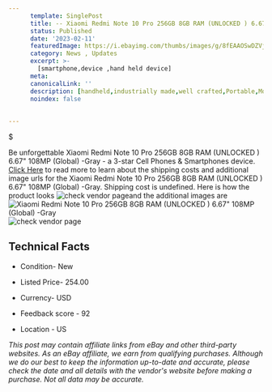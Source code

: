 ```yaml
---
      template: SinglePost
      title: -- Xiaomi Redmi Note 10 Pro 256GB 8GB RAM (UNLOCKED ) 6.67" 108MP (Global) -Gray
      status: Published
      date: '2023-02-11'
      featuredImage: https://i.ebayimg.com/thumbs/images/g/8fEAAOSwDZVj2ZSm/s-l225.jpg
      category: News , Updates
      excerpt: >-
        [smartphone,device ,hand held device]
      meta:
      canonicalLink: ''
      description: [handheld,industrially made,well crafted,Portable,Mobile,Compact,Convenient,Lightweight,Maneuverable,Man-portable,Miniature,Carriable,Hand-held,Light,Holdable,Transportable,Mobile device,Pocket-sized,On-the-go,Wireless,Cordless,Compact size,Convenient size, smartphone,device ,hand held device]
      noindex: false
      
        
---
```

$

Be unforgettable Xiaomi Redmi Note 10 Pro 256GB 8GB RAM (UNLOCKED ) 6.67" 108MP (Global) -Gray - a 3-star Cell Phones & Smartphones device. [Click Here](https://www.ebay.com/itm/374489634942?hash=item573152587e%3Ag%3A8fEAAOSwDZVj2ZSm&mkevt=1&mkcid=1&mkrid=711-53200-19255-0&campid=%253CePNCampaignId%253E&customid=%253CreferenceId%253E&toolid=10049) to read more to learn about the shipping costs and additional image urls for the Xiaomi Redmi Note 10 Pro 256GB 8GB RAM (UNLOCKED ) 6.67" 108MP (Global) -Gray. Shipping cost is undefined. Here is how the product looks ![check vendor page](https://i.ebayimg.com/thumbs/images/g/8fEAAOSwDZVj2ZSm/s-l225.jpg)and the additional images are![Xiaomi Redmi Note 10 Pro 256GB 8GB RAM (UNLOCKED ) 6.67" 108MP (Global) -Gray](https://i.ebayimg.com/images/g/8fEAAOSwDZVj2ZSm/s-l1600.jpg)![check vendor page](https://origin-galleryplus.ebayimg.com/ws/web/374489634942_2_0_1/225x225.jpg,https://origin-galleryplus.ebayimg.com/ws/web/374489634942_3_0_1/225x225.jpg,https://origin-galleryplus.ebayimg.com/ws/web/374489634942_4_0_1/225x225.jpg,https://origin-galleryplus.ebayimg.com/ws/web/374489634942_5_0_1/225x225.jpg,https://origin-galleryplus.ebayimg.com/ws/web/374489634942_6_0_1/225x225.jpg)



 ## Technical Facts 



     
      

 - Condition- New 


      

 - Listed Price- 254.00 


      

 - Currency- USD 


      

 - Feedback score - 92 


      

 - Location - US 


      
      

 *_This post may contain affiliate links from eBay and other third-party websites. As an eBay affiliate, we earn from qualifying purchases. Although we do our best to keep the information up-to-date and accurate, please check the date and all details with the vendor's website before making a purchase. Not all data may be accurate._*






